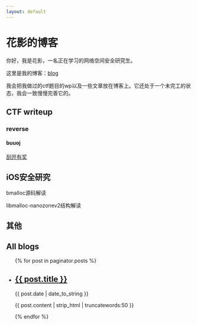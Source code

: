 ```yaml
---
layout: default
---
```


# 花影的博客

你好，我是花影，一名正在学习的网络空间安全研究生。

这里是我的博客：[blog](https://rongxiye.github.io/)

我会把我做过的ctf题目的wp以及一些文章放在博客上。它还处于一个未完工的状态，我会一致慢慢完善它的。



## CTF writeup

### reverse

#### buuoj

[刮开有奖](./2023/03/25/刮开有奖.md)





## iOS安全研究

bmalloc源码解读

libmalloc-nanozonev2结构解读









## 其他







## All blogs

<ul>
    {% for post in paginator.posts %}
      <li>
          <h2><a href="{{ post.url | prepend: site.baseurl | replace: '//', '/' }}">{{ post.title }}</a></h2>
          <time datetime="{{ post.date | date_to_xmlschema }}">{{ post.date | date_to_string }}</time>
          <p>{{ post.content | strip_html | truncatewords:50 }}</p>
      </li>
    {% endfor %}
</ul>
